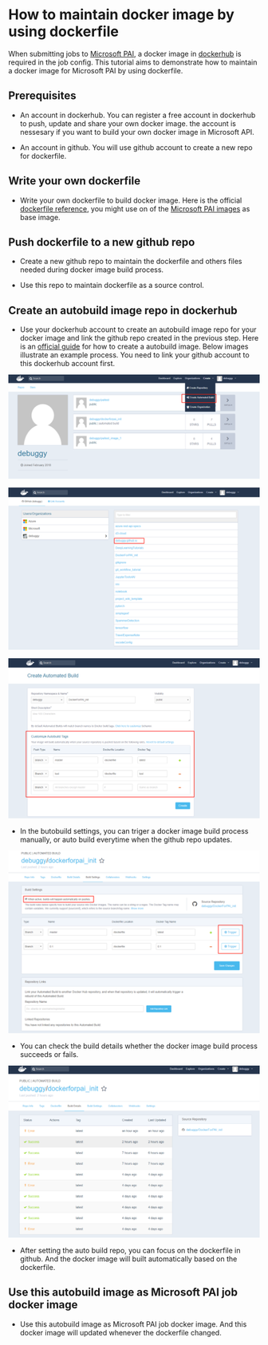 # How to maintain docker image by using dockerfile 

When submitting jobs to [Microsoft PAI](https://github.com/Microsoft/pai), a docker image in [dockerhub](https://hub.docker.com/) is required in the job config. This tutorial aims to demonstrate how to maintain a docker image for Microsoft PAI by using dockerfile.

## Prerequisites
- An account in dockerhub. You can register a free account in dockerhub to push, update and share your own docker image. the account is nessesary if you want to build your own docker image in Microsoft API.

- An account in github. You will use github account to create a new repo for dockerfile.

## Write your own dockerfile
- Write your own dockerfile to build docker image. Here is the official [dockerfile reference](https://docs.docker.com/engine/reference/builder/), you might use on of the [Microsoft PAI images](https://hub.docker.com/u/openpai/) as base image.

## Push dockerfile to a new github repo
- Create a new github repo to maintain the dockerfile and others files needed during docker image build process.

- Use this repo to maintain dockerfile as a source control.

## Create an autobuild image repo in dockerhub
- Use your dockerhub account to create an autobuild image repo for your docker image and link the github repo created in the previous step. Here is an [official guide](https://docs.docker.com/docker-cloud/builds/automated-build/) for how to create a autobuild image. Below images illustrate an example process. You need to link your github account to this dockerhub account first.

![image](./images/create_autobuild.png)

![image](./images/select_github_repo.png)

![image](./images/customize_autobuild.png)

- In the butobuild settings, you can triger a docker image build process manually, or auto build everytime when the github repo updates. 

![build settings](./images/build_settings.png)

- You can check the build details whether the docker image build process succeeds or fails.

![build details](./images/build_details.png)

- After setting the auto build repo, you can focus on the dockerfile in github. And the docker image will built automatically based on the dockerfile.

## Use this autobuild image as Microsoft PAI job docker image
- Use this autobuild image as Microsoft PAI job docker image. And this docker image will updated whenever the dockerfile changed.